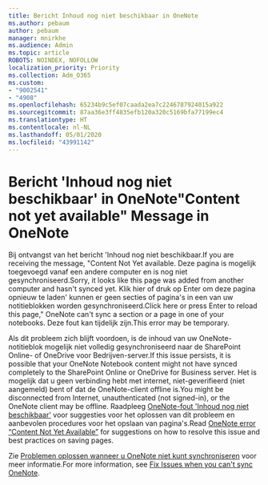 ```yaml
---
title: Bericht Inhoud nog niet beschikbaar in OneNote
ms.author: pebaum
author: pebaum
manager: mnirkhe
ms.audience: Admin
ms.topic: article
ROBOTS: NOINDEX, NOFOLLOW
localization_priority: Priority
ms.collection: Adm_O365
ms.custom:
- "9002541"
- "4908"
ms.openlocfilehash: 65234b9c5ef07caada2ea7c2246787924015a922
ms.sourcegitcommit: 87aa36e3ff4835efb120a320c5169bfa77199ec4
ms.translationtype: HT
ms.contentlocale: nl-NL
ms.lasthandoff: 05/01/2020
ms.locfileid: "43991142"
---
```

# <a name="content-not-yet-available-message-in-onenote"></a><span data-ttu-id="9ec4f-102">Bericht 'Inhoud nog niet beschikbaar' in OneNote</span><span class="sxs-lookup"><span data-stu-id="9ec4f-102">"Content not yet available" Message in OneNote</span></span>

<span data-ttu-id="9ec4f-103">Bij ontvangst van het bericht 'Inhoud nog niet beschikbaar.</span><span class="sxs-lookup"><span data-stu-id="9ec4f-103">If you are receiving the message, "Content Not Yet available.</span></span> <span data-ttu-id="9ec4f-104">Deze pagina is mogelijk toegevoegd vanaf een andere computer en is nog niet gesynchroniseerd.</span><span class="sxs-lookup"><span data-stu-id="9ec4f-104">Sorry, it looks like this page was added from another computer and hasn't synced yet.</span></span> <span data-ttu-id="9ec4f-105">Klik hier of druk op Enter om deze pagina opnieuw te laden' kunnen er geen secties of pagina's in een van uw notitieblokken worden gesynchroniseerd.</span><span class="sxs-lookup"><span data-stu-id="9ec4f-105">Click here or press Enter to reload this page," OneNote can't sync a section or a page in one of your notebooks.</span></span> <span data-ttu-id="9ec4f-106">Deze fout kan tijdelijk zijn.</span><span class="sxs-lookup"><span data-stu-id="9ec4f-106">This error may be temporary.</span></span>

<span data-ttu-id="9ec4f-107">Als dit probleem zich blijft voordoen, is de inhoud van uw OneNote-notitieblok mogelijk niet volledig gesynchroniseerd naar de SharePoint Online- of OneDrive voor Bedrijven-server.</span><span class="sxs-lookup"><span data-stu-id="9ec4f-107">If this issue persists, it is possible that your OneNote Notebook content might not have synced completely to the SharePoint Online or OneDrive for Business server.</span></span> <span data-ttu-id="9ec4f-108">Het is mogelijk dat u geen verbinding hebt met internet, niet-geverifieerd (niet aangemeld) bent of dat de OneNote-client offline is.</span><span class="sxs-lookup"><span data-stu-id="9ec4f-108">You might be disconnected from Internet, unauthenticated (not signed-in), or the OneNote client may be offline.</span></span> <span data-ttu-id="9ec4f-109">Raadpleeg [OneNote-fout 'Inhoud nog niet beschikbaar'](https://docs.microsoft.com/office/troubleshoot/onenote/onenote-error-content-not-yet-available) voor suggesties voor het oplossen van dit probleem en aanbevolen procedures voor het opslaan van pagina's.</span><span class="sxs-lookup"><span data-stu-id="9ec4f-109">Read [OneNote error “Content Not Yet Available”](https://docs.microsoft.com/office/troubleshoot/onenote/onenote-error-content-not-yet-available) for suggestions on how to resolve this issue and best practices on saving pages.</span></span>

<span data-ttu-id="9ec4f-110">Zie [Problemen oplossen wanneer u OneNote niet kunt synchroniseren](https://support.office.com/article/Fix-issues-when-you-can-t-sync-OneNote-299495ef-66d1-448f-90c1-b785a6968d45) voor meer informatie.</span><span class="sxs-lookup"><span data-stu-id="9ec4f-110">For more information, see [Fix Issues when you can't sync OneNote](https://support.office.com/article/Fix-issues-when-you-can-t-sync-OneNote-299495ef-66d1-448f-90c1-b785a6968d45).</span></span>
